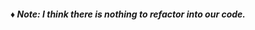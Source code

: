 <htm>
<head>
</head>
<body>
<div>
<h5>♦ Note: I think there is nothing to refactor into our code.</h5>
</div>
<h1></h1>
</body>
</html>



